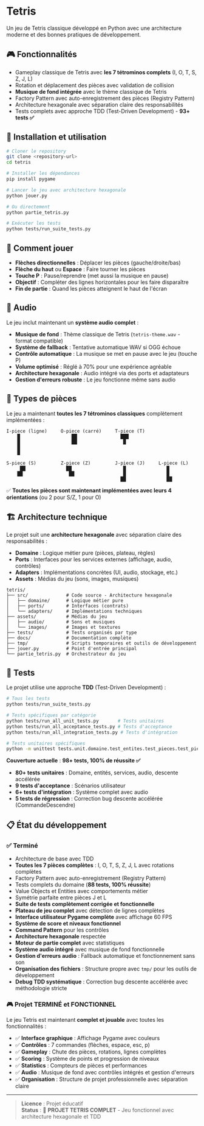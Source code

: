# Tetris

Un jeu de Tetris classique développé en Python avec une architecture moderne et des bonnes pratiques de développement.

## 🎮 Fonctionnalités

- Gameplay classique de Tetris avec **les 7 tétrominos complets** (I, O, T, S, Z, J, L)
- Rotation et déplacement des pièces avec validation de collision
- **Musique de fond intégrée** avec le thème classique de Tetris
- Factory Pattern avec auto-enregistrement des pièces (Registry Pattern)
- Architecture hexagonale avec séparation claire des responsabilités
- Tests complets avec approche TDD (Test-Driven Development) - **93+ tests ✅**

## 🚀 Installation et utilisation

```bash
# Cloner le repository
git clone <repository-url>
cd tetris

# Installer les dépendances
pip install pygame

# Lancer le jeu avec architecture hexagonale
python jouer.py

# Ou directement
python partie_tetris.py

# Exécuter les tests
python tests/run_suite_tests.py
```

## 🎯 Comment jouer

- **Flèches directionnelles** : Déplacer les pièces (gauche/droite/bas)
- **Flèche du haut** ou **Espace** : Faire tourner les pièces
- **Touche P** : Pause/reprendre (met aussi la musique en pause)
- **Objectif** : Compléter des lignes horizontales pour les faire disparaître
- **Fin de partie** : Quand les pièces atteignent le haut de l'écran

## 🎵 Audio

Le jeu inclut maintenant un **système audio complet** :
- **Musique de fond** : Thème classique de Tetris (`tetris-theme.wav` - format compatible)
- **Système de fallback** : Tentative automatique WAV si OGG échoue
- **Contrôle automatique** : La musique se met en pause avec le jeu (touche P)
- **Volume optimisé** : Réglé à 70% pour une expérience agréable
- **Architecture hexagonale** : Audio intégré via des ports et adaptateurs
- **Gestion d'erreurs robuste** : Le jeu fonctionne même sans audio

## 🎲 Types de pièces

Le jeu a maintenant **toutes les 7 tétrominos classiques** complètement implémentées :

```
I-piece (ligne)     O-piece (carré)     T-piece (T)
    █                   ██                ███
    █                   ██                 █
    █
    █

S-piece (S)         Z-piece (Z)         J-piece (J)     L-piece (L)
     ██               ██                   █               █
    ██                 ██                  █               █
                                          ██               ██
```

✅ **Toutes les pièces sont maintenant implémentées avec leurs 4 orientations** (ou 2 pour S/Z, 1 pour O)

## 🏗️ Architecture technique

Le projet suit une **architecture hexagonale** avec séparation claire des responsabilités :

- **Domaine** : Logique métier pure (pièces, plateau, règles)
- **Ports** : Interfaces pour les services externes (affichage, audio, contrôles)
- **Adapters** : Implémentations concrètes (UI, audio, stockage, etc.)
- **Assets** : Médias du jeu (sons, images, musiques)

```
tetris/
├── src/              # Code source - Architecture hexagonale
│   ├── domaine/      # Logique métier pure
│   ├── ports/        # Interfaces (contrats)
│   └── adapters/     # Implémentations techniques
├── assets/           # Médias du jeu
│   ├── audio/        # Sons et musiques
│   └── images/       # Images et textures
├── tests/            # Tests organisés par type
├── docs/             # Documentation complète
├── tmp/              # Scripts temporaires et outils de développement
├── jouer.py          # Point d'entrée principal
└── partie_tetris.py  # Orchestrateur du jeu
```

## 🧪 Tests

Le projet utilise une approche **TDD** (Test-Driven Development) :

```bash
# Tous les tests
python tests/run_suite_tests.py

# Tests spécifiques par catégorie  
python tests/run_all_unit_tests.py       # Tests unitaires
python tests/run_all_acceptance_tests.py # Tests d'acceptance
python tests/run_all_integration_tests.py # Tests d'intégration

# Tests unitaires spécifiques
python -m unittest tests.unit.domaine.test_entites.test_pieces.test_piece_t -v
```

**Couverture actuelle** : **98+ tests, 100% de réussite ✅**
- **80+ tests unitaires** : Domaine, entités, services, audio, descente accélérée
- **9 tests d'acceptance** : Scénarios utilisateur
- **6+ tests d'intégration** : Système complet avec audio
- **5 tests de régression** : Correction bug descente accélérée (CommandeDescendre)

## 📋 État du développement

### ✅ Terminé
- Architecture de base avec TDD
- **Toutes les 7 pièces complètes** : I, O, T, S, Z, J, L avec rotations complètes
- Factory Pattern avec auto-enregistrement (Registry Pattern)
- Tests complets du domaine (**88 tests, 100% réussite**)
- Value Objects et Entities avec comportements métier
- Symétrie parfaite entre pièces J et L
- **Suite de tests complètement corrigée et fonctionnelle**
- **Plateau de jeu complet** avec détection de lignes complètes
- **Interface utilisateur Pygame complète** avec affichage 60 FPS
- **Système de score et niveaux fonctionnel**
- **Command Pattern** pour les contrôles
- **Architecture hexagonale** respectée
- **Moteur de partie complet** avec statistiques
- **Système audio intégré** avec musique de fond fonctionnelle
- **Gestion d'erreurs audio** : Fallback automatique et fonctionnement sans son
- **Organisation des fichiers** : Structure propre avec `tmp/` pour les outils de développement
- **Debug TDD systématique** : Correction bug descente accélérée avec méthodologie stricte

### 🎮 **Projet TERMINÉ et FONCTIONNEL**
Le jeu Tetris est maintenant **complet et jouable** avec toutes les fonctionnalités :
- ✅ **Interface graphique** : Affichage Pygame avec couleurs
- ✅ **Contrôles** : 7 commandes (flèches, espace, esc, p)
- ✅ **Gameplay** : Chute des pièces, rotations, lignes complètes
- ✅ **Scoring** : Système de points et progression de niveaux
- ✅ **Statistics** : Compteurs de pièces et performances
- ✅ **Audio** : Musique de fond avec contrôles intégrés et gestion d'erreurs
- ✅ **Organisation** : Structure de projet professionnelle avec séparation claire

---

> **Licence** : Projet éducatif  
> **Status** : 🎉 **PROJET TETRIS COMPLET** - Jeu fonctionnel avec architecture hexagonale et TDD
